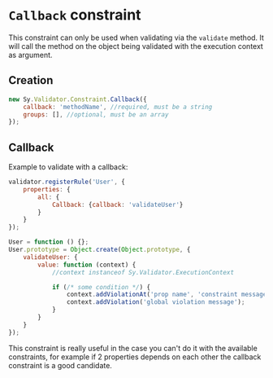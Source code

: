 # `Callback` constraint

This constraint can only be used when validating via the `validate` method. It will call the method on the object being validated with the execution context as argument.

## Creation

```js
new Sy.Validator.Constraint.Callback({
    callback: 'methodName', //required, must be a string
    groups: [], //optional, must be an array
});
```

## Callback

Example to validate with a callback:
```js
validator.registerRule('User', {
    properties: {
        all: {
            Callback: {callback: 'validateUser'}
        }
    }
});

User = function () {};
User.prototype = Object.create(Object.prototype, {
    validateUser: {
        value: function (context) {
            //context instanceof Sy.Validator.ExecutionContext

            if (/* some condition */) {
                context.addViolationAt('prop name', 'constraint message');
                context.addViolation('global violation message');
            }
        }
    }
});
```

This constraint is really useful in the case you can't do it with the available constraints, for example if 2 properties depends on each other the callback constraint is a good candidate.
